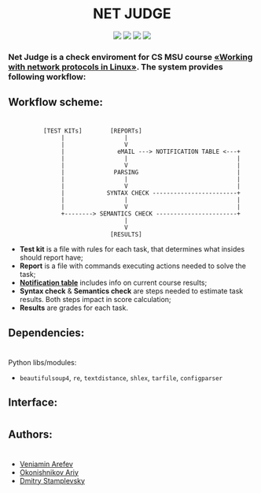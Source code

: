 # <center> **NET JUDGE** </center>
<p align="center">
    <img src="https://img.shields.io/github/languages/count/Veniamin-Arefev/NetJudge"> 
    <img src="https://img.shields.io/github/repo-size/Veniamin-Arefev/NetJudge"> 
    <img src="https://img.shields.io/github/last-commit/Veniamin-Arefev/NetJudge"> 
    <img src="https://img.shields.io/github/commit-activity/m/Veniamin-Arefev/NetJudge">

</p>

### **Net Judge** is a check enviroment for CS MSU course [«Working with network protocols in Linux»](http://uneex.ru/LecturesCMC/LinuxNetwork2022). The system provides following workflow:

## **Workflow scheme:**
#
              [TEST KITs]        [REPORTs]            
                   |                 |
                   |                 V
                   |               eMAIL ---> NOTIFICATION TABLE <---+
                   |                 |                               |
                   |                 V                               |
                   |              PARSING                            |
                   |                 |                               |
                   |                 V                               |
                   |            SYNTAX CHECK ------------------------+
                   |                 |                               |
                   |                 V                               |
                   +--------> SEMANTICS CHECK -----------------------+
                                     |
                                     V
                                 [RESULTS]

- **Test kit** is a file with rules for each task, that determines what insides should report have;
- **Report** is a file with commands executing actions needed to solve the task;
- [**Notification table**](https://uneex.veniamin.space/) includes info on current course results;
- **Syntax check** & **Semantics check** are steps needed to estimate task results. Both steps impact in score calculation;
- **Results** are grades for each task.

## **Dependencies:**
#
Python libs/modules:
- `beautifulsoup4`, `re`, `textdistance`, `shlex`, `tarfile`, `configparser`
## **Interface:**
#
## **Authors:**
#
- [Veniamin Arefev](https://github.com/Veniamin-Arefev)
- [Okonishnikov Ariy](https://github.com/Uberariy)
- [Dmitry Stamplevsky](https://github.com/stamplevskiyd)
